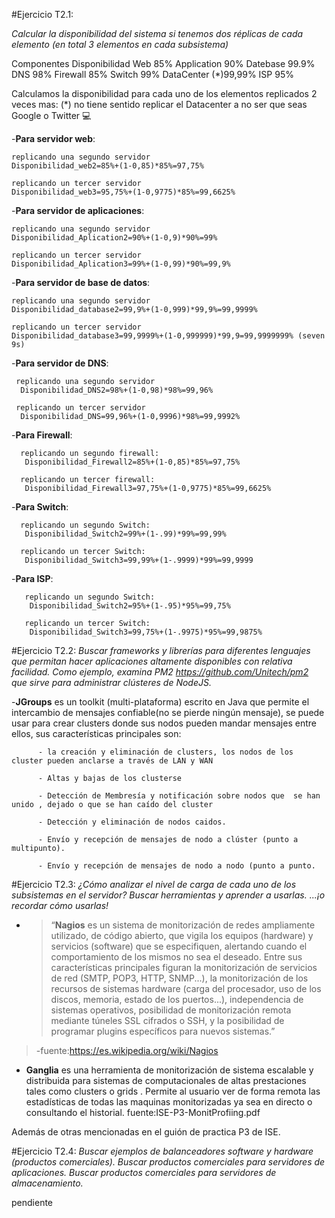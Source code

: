 
#Ejercicio T2.1:

*Calcular la disponibilidad del sistema si tenemos dos
réplicas de cada elemento (en total 3 elementos en cada
subsistema)*

Componentes   Disponibilidad
Web           85%
Application   90%
Datebase      99.9%
DNS           98%
Firewall      85%
Switch        99%
DataCenter (*)99,99%
ISP           95%


Calculamos la disponibilidad para cada uno de los elementos replicados 2 veces mas:
 (*) no tiene sentido  replicar el Datacenter a no ser que seas Google o Twitter :computer:

  -**Para servidor web**:

    replicando una segundo servidor
    Disponibilidad_web2=85%+(1-0,85)*85%=97,75%

    replicando un tercer servidor
    Disponibilidad_web3=95,75%+(1-0,9775)*85%=99,6625%

  -**Para servidor de aplicaciones**:

    replicando una segundo servidor
    Disponibilidad_Aplication2=90%+(1-0,9)*90%=99%

    replicando un tercer servidor
    Disponibilidad_Aplication3=99%+(1-0,99)*90%=99,9%

  -**Para servidor de base de datos**:

    replicando una segundo servidor
    Disponibilidad_database2=99,9%+(1-0,999)*99,9%=99,9999%

    replicando un tercer servidor
    Disponibilidad_database3=99,9999%+(1-0,999999)*99,9=99,9999999% (seven 9s)

  -**Para servidor de DNS**:

     replicando una segundo servidor
      Disponibilidad_DNS2=98%+(1-0,98)*98%=99,96%

     replicando un tercer servidor
      Disponibilidad_DNS=99,96%+(1-0,9996)*98%=99,9992%


  -**Para Firewall**:

      replicando un segundo firewall:
       Disponibilidad_Firewall2=85%+(1-0,85)*85%=97,75%

      replicando un tercer firewall:
       Disponibilidad_Firewall3=97,75%+(1-0,9775)*85%=99,6625%


  -**Para Switch**:

      replicando un segundo Switch:
       Disponibilidad_Switch2=99%+(1-.99)*99%=99,99%

      replicando un tercer Switch:
       Disponibilidad_Switch3=99,99%+(1-.9999)*99%=99,9999

  -**Para ISP**:

       replicando un segundo Switch:
        Disponibilidad_Switch2=95%+(1-.95)*95%=99,75%

       replicando un tercer Switch:
        Disponibilidad_Switch3=99,75%+(1-.9975)*95%=99,9875%




#Ejercicio T2.2:
*Buscar frameworks y librerías para diferentes lenguajes que
permitan hacer aplicaciones altamente disponibles con
relativa facilidad.
Como ejemplo, examina PM2
https://github.com/Unitech/pm2
que sirve para administrar clústeres de NodeJS.*

  -**JGroups** es un toolkit (multi-plataforma) escrito en Java que permite el intercambio de mensajes
   confiable(no se pierde ningún mensaje), se puede  usar para crear clusters donde sus nodos
   pueden mandar mensajes entre ellos, sus características principales son:

          - la creación y eliminación de clusters, los nodos de los cluster pueden anclarse a través de LAN y WAN

          - Altas y bajas de los clusterse

          - Detección de Membresía y notificación sobre nodos que  se han unido , dejado o que se han caído del cluster

          - Detección y eliminación de nodos caidos.

          - Envío y recepción de mensajes de nodo a clúster (punto a multipunto).

          - Envío y recepción de mensajes de nodo a nodo (punto a punto.



#Ejercicio T2.3:
*¿Cómo analizar el nivel de carga de cada uno de los
subsistemas en el servidor?
Buscar herramientas y aprender a usarlas.
...¡o recordar cómo usarlas!*

  * > “**Nagios** es un sistema de monitorización de redes ampliamente utilizado, de código abierto, que          vigila los equipos (hardware) y servicios (software) que se especifiquen, alertando cuando el comportamiento de los mismos no sea el deseado. Entre sus características principales figuran la monitorización de servicios de red (SMTP, POP3, HTTP, SNMP...), la monitorización de los recursos de sistemas hardware (carga del procesador, uso de los discos, memoria, estado de los puertos...), independencia de sistemas operativos, posibilidad de monitorización remota mediante túneles SSL cifrados o SSH, y la posibilidad de programar plugins específicos para nuevos sistemas.”
   > -fuente:https://es.wikipedia.org/wiki/Nagios

  * **Ganglia** es una herramienta de monitorización  de sistema escalable y distribuida para sistemas de computacionales de altas prestaciones  tales como clusters o grids . Permite al usuario ver  de forma remota  las estadísticas  de todas las maquinas monitorizadas ya sea en directo o consultando el historial. fuente:ISE-P3-MonitProfiing.pdf

  Además de otras mencionadas en el guión de practica P3 de ISE.

#Ejercicio T2.4:
*Buscar ejemplos de balanceadores software y hardware
(productos comerciales).
Buscar productos comerciales para servidores de
aplicaciones.
Buscar productos comerciales para servidores de
almacenamiento.*

pendiente
